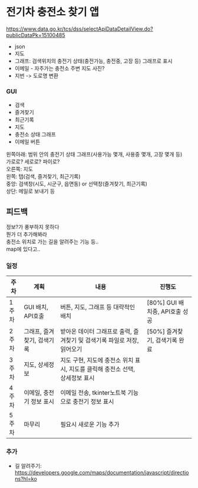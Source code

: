 # 전기차 충전소 찾기 앱
https://www.data.go.kr/tcs/dss/selectApiDataDetailView.do?publicDataPk=15100485  

- json
- 지도
- 그래프: 검색위치의 충전기 상태(충전가능, 충전중, 고장 등) 그래프로 표시
- 이메일 - 자주가는 충전소 주변 지도 사진?
- 지번 -> 도로명 변환

### GUI
- 검색
- 즐겨찾기
- 최근기록
- 지도
- 충전소 상태 그래프
- 이메일 버튼

왼쪽아래: 범위 안의 충전기 상태 그래프(사용가능 몇개, 사용중 몇개, 고장 몇개 등)  
  가로로? 세로로? 파이로?  
오른쪽: 지도  
왼쪽: 탭(검색, 즐겨찾기, 최근기록)  
중앙: 검색창(시도, 시군구, 읍면동) or 선택창(즐겨찾기, 최근기록)  
상단: 메일로 보내기 등  

## 피드백
정보?가 풍부하지 못하다  
뭔가 더 추가해봐라  
충전소 위치로 가는 길을 알려주는 기능 등..  
map에 있다고..  

### 일정
|주차|계획|내용|진행도|
|---|---|---|---|
|1주차| GUI 배치, API호출 | 버튼, 지도, 그래프 등 대략적인 배치 | [80%] GUI 배치중, API호출 성공 |
|2주차| 그래프, 즐겨찾기, 검색기록 | 받아온 데이터 그래프로 출력, 즐겨찾기 및 검색기록 파일로 저장, 읽어오기 | [50%] 즐겨찾기, 검색기록 완료 |
|3주차| 지도, 상세정보 | 지도 구현, 지도에 충전소 위치 표시, 지도를 클릭해 충전소 선택, 상세정보 표시 | |
|4주차| 이메일, 충전기 정보 표시 | 이메일 전송, tkinter노트북 기능으로 충전기 정보 표시 | | 
|5주차| 마무리 | 필요시 새로운 기능 추가 | 



### 추가
- 길 알려주기: https://developers.google.com/maps/documentation/javascript/directions?hl=ko
